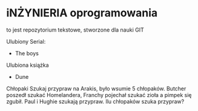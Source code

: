 # iNŻYNIERIA oprogramowania

to jest repozytorium tekstowe, stworzone dla nauki GIT

Ulubiony Serial:
- The boys

Ulubiona książka
- Dune

Chłopaki Szukaj przypraw na Arakis, było wsumie 5 chłopaków. Butcher poszedł szukać Homelandera, Franchy pojechał szukać zioła a pimpek się zgubił. Paul i Hughie szukają przypraw.
Ilu chłopaków szuka przypraw?
